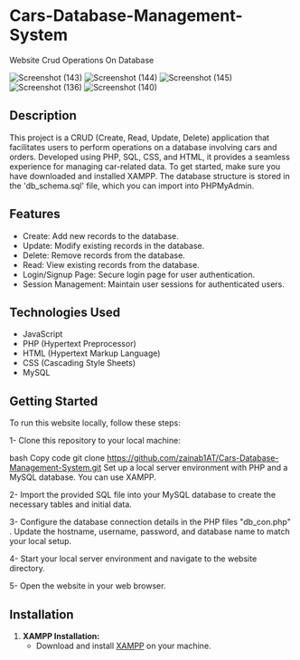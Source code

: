# Cars-Database-Management-System
Website Crud Operations On Database

![Screenshot (143)](https://github.com/zainab1AT/Cars-Database-Management-System/assets/120052828/4cb396c2-2dd6-4c52-b65d-ed7add8cdef5)
![Screenshot (144)](https://github.com/zainab1AT/Cars-Database-Management-System/assets/120052828/f8f936d3-95c1-4571-a3fe-2e78efbe9cab)
![Screenshot (145)](https://github.com/zainab1AT/Cars-Database-Management-System/assets/120052828/ef20d7ff-354d-499a-b69d-6a7f65d41aea)
![Screenshot (136)](https://github.com/zainab1AT/Cars-Database-Management-System/assets/120052828/6cb795be-389e-4062-88d9-717e03b225f5)
![Screenshot (140)](https://github.com/zainab1AT/Cars-Database-Management-System/assets/120052828/c24f7d94-7ee6-4614-aab9-4def921e0e22)


## Description 
This project is a CRUD (Create, Read, Update, Delete) application that facilitates users to perform operations on a database involving cars and orders. 
Developed using PHP, SQL, CSS, and HTML, it provides a seamless experience for managing car-related data.
To get started, make sure you have downloaded and installed XAMPP. The database structure is stored in the 'db_schema.sql' file, which you can import into PHPMyAdmin.

## Features
* Create: Add new records to the database.
* Update: Modify existing records in the database.
* Delete: Remove records from the database.
* Read: View existing records from the database.
* Login/Signup Page: Secure login page for user authentication.
* Session Management: Maintain user sessions for authenticated users.

## Technologies Used
* JavaScript
* PHP (Hypertext Preprocessor)
* HTML (Hypertext Markup Language)
* CSS (Cascading Style Sheets)
* MySQL 

## Getting Started
To run this website locally, follow these steps:

1- Clone this repository to your local machine:

bash
Copy code
git clone https://github.com/zainab1AT/Cars-Database-Management-System.git 
Set up a local server environment with PHP and a MySQL database. You can use XAMPP.

2- Import the provided SQL file into your MySQL database to create the necessary tables and initial data.

3- Configure the database connection details in the PHP files "db_con.php" . Update the hostname, username, password, and database name to match your local setup.

4- Start your local server environment and navigate to the website directory.

5- Open the website in your web browser.

## Installation

1. **XAMPP Installation:**
   - Download and install [XAMPP](https://www.apachefriends.org/index.html) on your machine.

